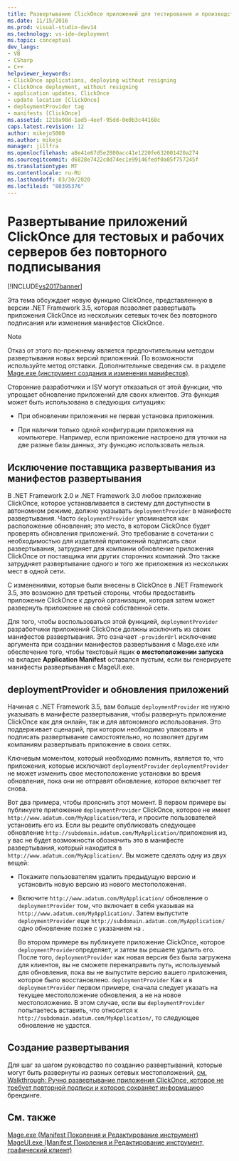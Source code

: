 ```yaml
---
title: Развертывание ClickOnce приложений для тестирования и производства серверов без отказа (ru) Документы Майкрософт
ms.date: 11/15/2016
ms.prod: visual-studio-dev14
ms.technology: vs-ide-deployment
ms.topic: conceptual
dev_langs:
- VB
- CSharp
- C++
helpviewer_keywords:
- ClickOnce applications, deploying without resigning
- ClickOnce deployment, without resigning
- application updates, ClickOnce
- update location [ClickOnce]
- deploymentProvider tag
- manifests [ClickOnce]
ms.assetid: 1218a98d-1ad5-4eef-95dd-0e0b3c44168c
caps.latest.revision: 12
author: mikejo5000
ms.author: mikejo
manager: jillfra
ms.openlocfilehash: a8e41e67d5e2800acc41e1220fe632001420a274
ms.sourcegitcommit: d6828e7422c8d74ec1e99146fedf0a05f757245f
ms.translationtype: MT
ms.contentlocale: ru-RU
ms.lasthandoff: 03/30/2020
ms.locfileid: "80395376"
---
```

# <a name="deploying-clickonce-applications-for-testing-and-production-servers-without-resigning"></a>Развертывание приложений ClickOnce для тестовых и рабочих серверов без повторного подписывания
[!INCLUDE[vs2017banner](../includes/vs2017banner.md)]

Эта тема обсуждает новую функцию ClickOnce, представленную в версии .NET Framework 3.5, которая позволяет развертывать приложения ClickOnce из нескольких сетевых точек без повторного подписания или изменения манифестов ClickOnce.  
  
> [!NOTE]
> Отказ от этого по-прежнему является предпочтительным методом развертывания новых версий приложений. По возможности используйте метод отставки. Дополнительные сведения см. в разделе [Mage.exe (инструмент создания и изменения манифестов)](https://msdn.microsoft.com/library/77dfe576-2962-407e-af13-82255df725a1).  
  
 Сторонние разработчики и ISV могут отказаться от этой функции, что упрощает обновление приложений для своих клиентов. Эта функция может быть использована в следующих ситуациях:  
  
- При обновлении приложения не первая установка приложения.  
  
- При наличии только одной конфигурации приложения на компьютере. Например, если приложение настроено для уточки на две разные базы данных, эту функцию использовать нельзя.  
  
## <a name="excluding-deploymentprovider-from-deployment-manifests"></a>Исключение поставщика развертывания из манифестов развертывания  
 В .NET Framework 2.0 и .NET Framework 3.0 любое приложение ClickOnce, которое устанавливается в систему для доступности в автономном режиме, должно указывать `deploymentProvider` в манифесте развертывания. Часто `deploymentProvider` упоминается как расположение обновления; это место, в котором ClickOnce будет проверять обновления приложений. Это требование в сочетании с необходимостью для издателей приложений подписать свои развертывания, затрудняет для компании обновление приложения ClickOnce от поставщика или других сторонних компаний. Это также затрудняет развертывание одного и того же приложения из нескольких мест в одной сети.  
  
 С изменениями, которые были внесены в ClickOnce в .NET Framework 3.5, это возможно для третьей стороны, чтобы предоставить приложение ClickOnce к другой организации, которая затем может развернуть приложение на своей собственной сети.  
  
 Для того, чтобы воспользоваться этой функцией, `deploymentProvider` разработчики приложений ClickOnce должны исключить из своих манифестов развертывания. Это означает `-providerUrl` исключение аргумента при создании манифестов развертывания с Mage.exe или обеспечение того, чтобы текстовый ящик **о местоположении запуска** на вкладке **Application Manifest** оставался пустым, если вы генерируете манифесты развертывания с MageUI.exe.  
  
## <a name="deploymentprovider-and-application-updates"></a>deploymentProvider и обновления приложений  
 Начиная с .NET Framework 3.5, вам больше `deploymentProvider` не нужно указывать в манифесте развертывания, чтобы развернуть приложение ClickOnce как для онлайн, так и для автономного использования. Это поддерживает сценарий, при котором необходимо упаковать и подписать развертывание самостоятельно, но позволяет другим компаниям развертывать приложение в своих сетях.  
  
 Ключевым моментом, который необходимо помнить, является то, что приложения, которые исключают `deploymentProvider` `deploymentProvider` не может изменить свое местоположение установки во время обновления, пока они не отправят обновление, которое включает тег снова.  
  
 Вот два примера, чтобы прояснить этот момент. В первом примере вы публикуете приложение `deploymentProvider` ClickOnce, которое не имеет `http://www.adatum.com/MyApplication/`тега, и просите пользователей установить его из. Если вы решите опубликовать следующее обновление `http://subdomain.adatum.com/MyApplication/`приложения из, у вас не будет возможности обозначить это в манифесте развертывания, который находится в `http://www.adatum.com/MyApplication/`. Вы можете сделать одну из двух вещей:  
  
- Покажите пользователям удалить предыдущую версию и установить новую версию из нового местоположения.  
  
- Включите `http://www.adatum.com/MyApplication/` обновление о `deploymentProvider` том, что включает в себя указывая на `http://www.adatum.com/MyApplication/`. Затем выпустите `deploymentProvider` еще `http://subdomain.adatum.com/MyApplication/`одно обновление позже с указанием на .  
  
  Во втором примере вы публикуете приложение ClickOnce, которое `deploymentProvider`определяет, и затем вы решаете удалить его. После того, `deploymentProvider` как новая версия без была загружена для клиентов, вы не сможете перенаправить путь, используемый для обновления, пока вы не выпустите версию вашего приложения, которое было восстановлено. `deploymentProvider` Как и в `deploymentProvider` первом примере, сначала следует указать на текущее местоположение обновления, а не на новое местоположение. В этом случае, если вы `deploymentProvider` попытаетесь вставить, что относится к `http://subdomain.adatum.com/MyApplication/`, то следующее обновление не удастся.  
  
## <a name="creating-a-deployment"></a>Создание развертывания  
 Для шаг за шагом руководство по созданию развертываний, которые могут быть развернуты из разных сетевых местоположений, [см. Walkthrough: Ручно развертывание приложения ClickOnce, которое не требует повторной подписи и которое сохраняет информацию](/visualstudio/deployment/walkthrough-manually-deploying-a-clickonce-app-no-re-signing-required?view=vs-2015)о брендинге.  
  
## <a name="see-also"></a>См. также  
 [Mage.exe (Manifest Поколения и Редактирование инструмент)](https://msdn.microsoft.com/library/77dfe576-2962-407e-af13-82255df725a1)   
 [MageUI.exe (Manifest Поколения и Редактирование инструмент, графический клиент)](https://msdn.microsoft.com/library/f9e130a6-8117-49c4-839c-c988f641dc14)
